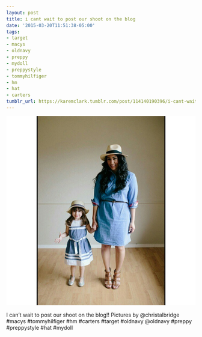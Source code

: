 ```yaml
---
layout: post
title: i cant wait to post our shoot on the blog
date: '2015-03-20T11:51:38-05:00'
tags:
- target
- macys
- oldnavy
- preppy
- mydoll
- preppystyle
- tommyhilfiger
- hm
- hat
- carters
tumblr_url: https://karemclark.tumblr.com/post/114140190396/i-cant-wait-to-post-our-shoot-on-the-blog
---
```

 ![](/tumblr_files/tumblr_nlis62bblv1u2lcj1o1_640.jpg)  

I can’t wait to post our shoot on the blog!! Pictures by @christalbridge #macys #tommyhilfiger #hm #carters #target #oldnavy @oldnavy #preppy #preppystyle #hat #mydoll

